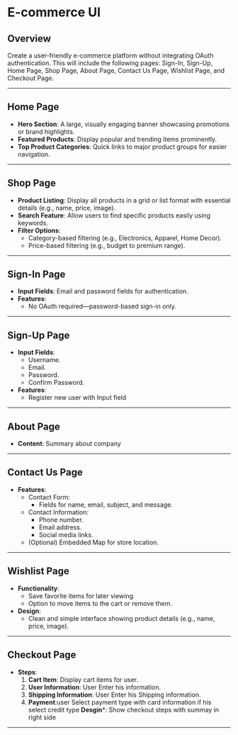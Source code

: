 # E-commerce UI

## **Overview**
Create a user-friendly e-commerce platform without integrating OAuth authentication. This will include the following pages: Sign-In, Sign-Up, Home Page, Shop Page, About Page, Contact Us Page, Wishlist Page, and Checkout Page.

---

## **Home Page**
- **Hero Section**: A large, visually engaging banner showcasing promotions or brand highlights.
- **Featured Products**: Display popular and trending items prominently.
- **Top Product Categories**: Quick links to major product groups for easier navigation.

---

## **Shop Page**
- **Product Listing**: Display all products in a grid or list format with essential details (e.g., name, price, image).
- **Search Feature**: Allow users to find specific products easily using keywords.
- **Filter Options**:
  - Category-based filtering (e.g., Electronics, Apparel, Home Decor).
  - Price-based filtering (e.g., budget to premium range).

---

## **Sign-In Page**
- **Input Fields**: Email and password fields for authentication.
- **Features**:
  - No OAuth required—password-based sign-in only.

---

## **Sign-Up Page**
- **Input Fields**:
  - Username.
  - Email.
  - Password.
  - Confirm Password.
- **Features**:
  - Register new user with Input field

---

## **About Page**
- **Content**:
    Summary about company
---

## **Contact Us Page**
- **Features**:
  - Contact Form:
    - Fields for name, email, subject, and message.
  - Contact Information:
    - Phone number.
    - Email address.
    - Social media links.
  - (Optional) Embedded Map for store location.

---

## **Wishlist Page**
- **Functionality**:
  - Save favorite items for later viewing.
  - Option to move items to the cart or remove them.
- **Design**:
  - Clean and simple interface showing product details (e.g., name, price, image).


---

## **Checkout Page**
- **Steps**:
  1. **Cart Item**: Display cart items for user.
  2. **User Information**: User Enter his information.
  3. **Shipping Information**: User Enter his Shipping information.
  4. **Payment**:user Select payment type with card information if his select credit type
  **Desgin***:
    Show checkout steps with summay in right side 

---

